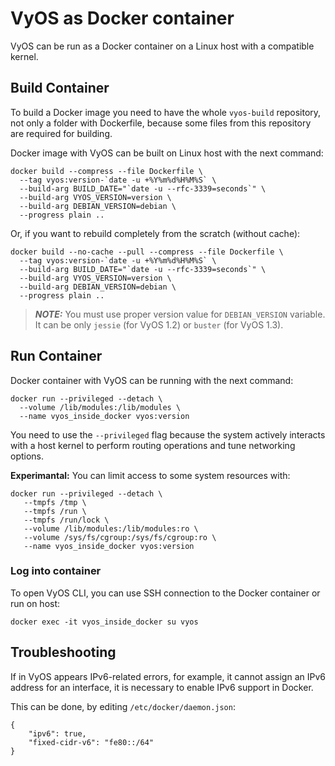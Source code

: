 # VyOS as Docker container

VyOS can be run as a Docker container on a Linux host with a compatible kernel.

## Build Container

To build a Docker image you need to have the whole `vyos-build` repository, not
only a folder with Dockerfile, because some files from this repository are
required for building.

Docker image with VyOS can be built on Linux host with the next command:

```console
docker build --compress --file Dockerfile \
  --tag vyos:version-`date -u +%Y%m%d%H%M%S` \
  --build-arg BUILD_DATE="`date -u --rfc-3339=seconds`" \
  --build-arg VYOS_VERSION=version \
  --build-arg DEBIAN_VERSION=debian \
  --progress plain ..
```

Or, if you want to rebuild completely from the scratch (without cache):

```console
docker build --no-cache --pull --compress --file Dockerfile \
  --tag vyos:version-`date -u +%Y%m%d%H%M%S` \
  --build-arg BUILD_DATE="`date -u --rfc-3339=seconds`" \
  --build-arg VYOS_VERSION=version \
  --build-arg DEBIAN_VERSION=debian \
  --progress plain ..
```

> **_NOTE:_** You must use proper version value for `DEBIAN_VERSION` variable.
  It can be only `jessie` (for VyOS 1.2) or `buster` (for VyOS 1.3).

## Run Container

Docker container with VyOS can be running with the next command:

```console
docker run --privileged --detach \
  --volume /lib/modules:/lib/modules \
  --name vyos_inside_docker vyos:version
```

You need to use the `--privileged` flag because the system actively interacts
with a host kernel to perform routing operations and tune networking options.

**Experimantal:** You can limit access to some system resources with:

```console
docker run --privileged --detach \
   --tmpfs /tmp \
   --tmpfs /run \
   --tmpfs /run/lock \
   --volume /lib/modules:/lib/modules:ro \
   --volume /sys/fs/cgroup:/sys/fs/cgroup:ro \
   --name vyos_inside_docker vyos:version
```

### Log into container

To open VyOS CLI, you can use SSH connection to the Docker container or run
on host:

```console
docker exec -it vyos_inside_docker su vyos
```

## Troubleshooting

If in VyOS appears IPv6-related errors, for example, it cannot assign an IPv6
address for an interface, it is necessary to enable IPv6 support in Docker.

This can be done, by editing `/etc/docker/daemon.json`:

```console
{
    "ipv6": true,
    "fixed-cidr-v6": "fe80::/64"
}
```
